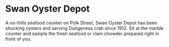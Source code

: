 # Swan Oyster Depot

A no-frills seafood counter on Polk Street, Swan Oyster Depot has been shucking oysters and serving Dungeness crab since 1912. Sit at the marble counter and sample the fresh seafood or clam chowder prepared right in front of you.
